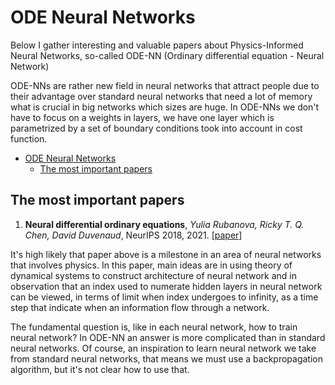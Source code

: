 # ODE Neural Networks

Below I gather interesting and valuable papers about Physics-Informed Neural Networks, so-called ODE-NN (Ordinary differential equation - Neural Network)

ODE-NNs are rather new field in neural networks that attract people due to their advantage over standard neural networks that need a lot of memory what is crucial in big networks which sizes are huge. In ODE-NNs we don't have to focus on a weights in layers, we have one layer which is parametrized by a set of boundary conditions took into account in cost function.

- [ODE Neural Networks](#sections)
	- [The most important papers](#The-most-important-papers)

## The most important papers 

1. **Neural differential ordinary equations**, *Yulia Rubanova, Ricky T. Q. Chen, David Duvenaud*, NeurIPS 2018, 2021. [[paper](https://arxiv.org/pdf/1806.07366.pdf)]

It's high likely that paper above is a milestone in an area of neural networks that involves physics. In this paper, main ideas are in using theory of dynamical systems to construct architecture of neural network and in observation that an index used to numerate hidden layers in neural network can be viewed, in terms of limit when index undergoes to infinity, as a time step that indicate when an information flow through a network.

The fundamental question is, like in each neural network, how to train neural network? In ODE-NN an answer is more complicated than in standard neural networks. Of course, an inspiration to learn neural network we take from standard neural networks, that means we must use a backpropagation algorithm, but it's not clear how to use that.